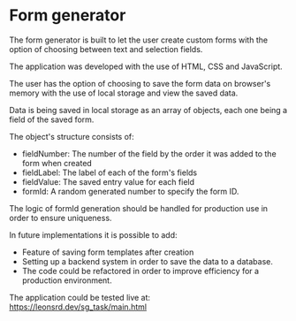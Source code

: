 # Form generator

The form generator is built to let the user create custom forms with the option of choosing between text and selection fields.

The application was developed with the use of HTML, CSS and JavaScript.

The user has the option of choosing to save the form data on browser's memory with the use of local storage and view the saved data.

Data is being saved in local storage as an array of objects, each one being a field of the saved form.

The object's structure consists of:

- fieldNumber: The number of the field by the order it was added to the form when created
- fieldLabel: The label of each of the form's fields
- fieldValue: The saved entry value for each field
- formId: A random generated number to specify the form ID.

The logic of formId generation should be handled for production use in order to ensure uniqueness.

In future implementations it is possible to add:

- Feature of saving form templates after creation
- Setting up a backend system in order to save the data to a database.
- The code could be refactored in order to improve efficiency for a production environment.

The application could be tested live at: https://leonsrd.dev/sg_task/main.html
